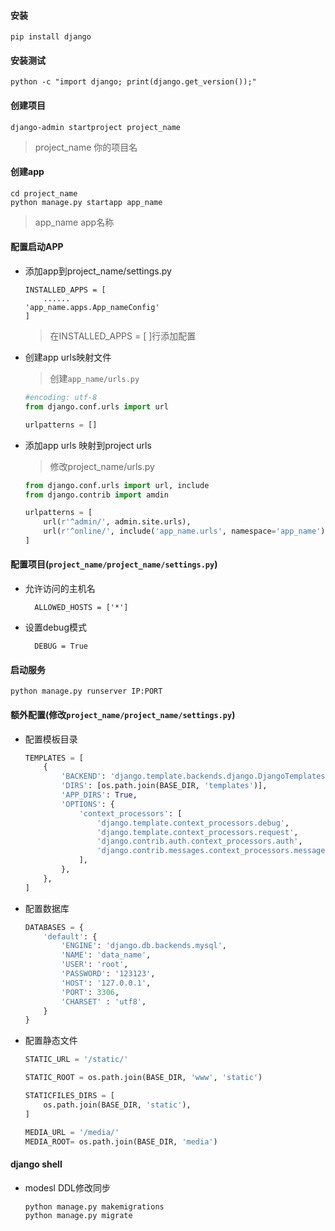 #### 安装

	pip install django

#### 安装测试

	python -c "import django; print(django.get_version());"

#### 创建项目

	django-admin startproject project_name
		
> project_name 你的项目名

#### 创建app

	cd project_name
	python manage.py startapp app_name
	
> app_name  app名称
    
#### 配置启动APP

* 添加app到project_name/settings.py

	~~~shell
	INSTALLED_APPS = [
	    ......
	'app_name.apps.App_nameConfig'
	]
	~~~
	
	> 在INSTALLED_APPS = [ ]行添加配置

* 创建app urls映射文件

	> 创建```app_name/urls.py```

	~~~ python
	#encoding: utf-8
	from django.conf.urls import url
	
	urlpatterns = []
	
	~~~

	
* 添加app urls 映射到project urls

	> 修改project_name/urls.py	

	~~~python
	from django.conf.urls import url, include
	from django.contrib import amdin
	
	urlpatterns = [
	    url(r'^admin/', admin.site.urls),
	    url(r'^online/', include('app_name.urls', namespace='app_name')),
	]
	~~~
	
	
#### 配置项目(`project_name/project_name/settings.py`)
 
* 允许访问的主机名
	
		ALLOWED_HOSTS = ['*']
	
* 设置debug模式

		DEBUG = True

#### 启动服务
~~~shell
python manage.py runserver IP:PORT
~~~

#### 额外配置(修改`project_name/project_name/settings.py`)

* 配置模板目录

	~~~python
	TEMPLATES = [
	    {
	        'BACKEND': 'django.template.backends.django.DjangoTemplates',
	        'DIRS': [os.path.join(BASE_DIR, 'templates')],
	        'APP_DIRS': True,
	        'OPTIONS': {
	            'context_processors': [
	                'django.template.context_processors.debug',
	                'django.template.context_processors.request',
	                'django.contrib.auth.context_processors.auth',
	                'django.contrib.messages.context_processors.messages',
	            ],
	        },
	    },
	]
	~~~
	
* 配置数据库

	~~~python
	DATABASES = {
	    'default': {
	        'ENGINE': 'django.db.backends.mysql',
	        'NAME': 'data_name',
	        'USER': 'root',
	        'PASSWORD': '123123',
	        'HOST': '127.0.0.1',
	        'PORT': 3306,
	        'CHARSET' : 'utf8',
	    }
	}
	~~~
	
* 配置静态文件

	~~~ python
	STATIC_URL = '/static/'
	
	STATIC_ROOT = os.path.join(BASE_DIR, 'www', 'static')
	
	STATICFILES_DIRS = [
	    os.path.join(BASE_DIR, 'static'),
	]
	
	MEDIA_URL = '/media/'
	MEDIA_ROOT= os.path.join(BASE_DIR, 'media')
	~~~

#### django shell

* modesl DDL修改同步
	
	~~~shell
	python manage.py makemigrations
	python manage.py migrate
	~~~
